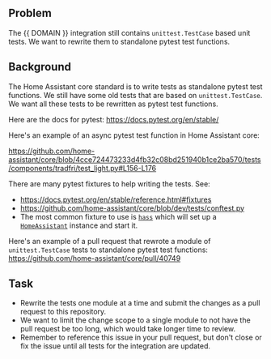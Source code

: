 ## Problem

The {{ DOMAIN }} integration still contains `unittest.TestCase` based unit tests. We want to rewrite them to standalone pytest test functions.

## Background

The Home Assistant core standard is to write tests as standalone pytest test functions. We still have some old tests that are based on `unittest.TestCase`. We want all these tests to be rewritten as pytest test functions.

Here are the docs for pytest: https://docs.pytest.org/en/stable/

Here's an example of an async pytest test function in Home Assistant core:

https://github.com/home-assistant/core/blob/4cce724473233d4fb32c08bd251940b1ce2ba570/tests/components/tradfri/test_light.py#L156-L176

There are many pytest fixtures to help writing the tests. See:

- https://docs.pytest.org/en/stable/reference.html#fixtures
- https://github.com/home-assistant/core/blob/dev/tests/conftest.py
- The most common fixture to use is [`hass`](https://github.com/home-assistant/core/blob/4cce724473233d4fb32c08bd251940b1ce2ba570/tests/conftest.py#L107) which will set up a [`HomeAssistant`](https://github.com/home-assistant/core/blob/4cce724473233d4fb32c08bd251940b1ce2ba570/homeassistant/core.py#L166) instance and start it.

Here's an example of a pull request that rewrote a module of `unittest.TestCase` tests to standalone pytest test functions:
https://github.com/home-assistant/core/pull/40749

## Task

- Rewrite the tests one module at a time and submit the changes as a pull request to this repository.
- We want to limit the change scope to a single module to not have the pull request be too long, which would take longer time to review.
- Remember to reference this issue in your pull request, but don't close or fix the issue until all tests for the integration are updated.
